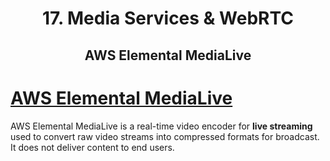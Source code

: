 <div align='center'>
  <h1> 17. Media Services & WebRTC </h1>
  <h2> AWS Elemental MediaLive </h2>
</div>

# [AWS Elemental MediaLive](https://aws.amazon.com/medialive/)

AWS Elemental MediaLive is a real-time video encoder for **live streaming** used to convert raw video streams into compressed formats for broadcast. It does not deliver content to end users.
